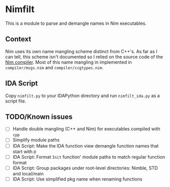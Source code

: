 # Nimfilt

This is a module to parse and demangle names in Nim executables.

## Context

Nim uses its own name mangling scheme distinct from C++'s. As far as I can tell, this scheme isn't documented so I relied on the source code of the [Nim compiler](https://github.com/nim-lang/Nim). Most of this name mangling in implemented in `compiler/msgs.nim` and `compiler/ccgtypes.nim`.

## IDA Script

Copy `nimfilt.py` to your IDAPython directory and run `nimfilt_ida.py` as a script file.

## TODO/Known issues

 - [ ] Handle double mangling (C++ and Nim) for executables compiled with `cpp`
 - [ ] Simplify module paths
 - [ ] IDA Script: Make the IDA function view demangle function names that start with `@`
 - [ ] IDA Script: Format `Init` function' module paths to match regular function format
 - [ ] IDA Script: Group packages under root-level directories: Nimble, STD and local/main
 - [ ] IDA Script: Use simplified pkg name when renaming functions
